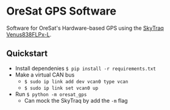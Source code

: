 # OreSat GPS Software

Software for OreSat's Hardware-based GPS using the [SkyTraq Venus838FLPx-L].

## Quickstart

- Install dependenies `$ pip install -r requirements.txt`
- Make a virtual CAN bus
  - `$ sudo ip link add dev vcan0 type vcan`
  - `$ sudo ip link set vcan0 up`
- Run `$ python -m oresat_gps`
  - Can mock the SkyTraq by add the `-m` flag

[SkyTraq Venus838FLPx-L]:https://www.skytraq.com.tw/homesite/Venus838FLPx_PB_v1.pdf
